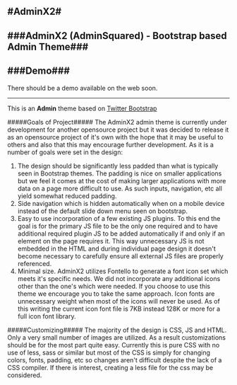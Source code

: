 #AdminX2#
----------

###AdminX2 (AdminSquared) - Bootstrap based Admin Theme###
----------

###Demo###
----------
There should be a demo available on the web soon.

----------

This is an **Admin** theme based on <a href="http://www.getbootstrap.com">Twitter Bootstrap</a>



#####Goals of Project#####
The AdminX2 admin theme is currently under development for another opensource project but it was decided to release it as an opensource project of it's own with the hope that it may be useful to others and also that this may encourage further development. As it is a number of goals were set in the design:

1. The design should be significantly less padded than what is typically seen in Bootstrap themes. The padding is nice on smaller applications but we feel it comes at the cost of making larger applications with more data on a page more difficult to use. As such inputs, navigation, etc all yield somewhat reduced padding.
2. Side navigation which is hidden automatically when on a mobile device instead of the default slide down menu seen on bootstrap.
3.  Easy to use incorporation of a few existing JS plugins. To this end the goal is for the primary JS file to be the only one required and to have additional required plugin JS to be added automatically if and only if an element on the page requires it. This way unnecessary JS is not embedded in the HTML and during individual page design it doesn't become necessary to carefully ensure all external JS files are properly referenced.  
4.  Minimal size. AdminX2 utilizes Fontello to generate a font icon set which meets it's specific needs. We did not incorporate any additional icons other than the one's which were needed. If you choose to use this theme we encourage you to take the same approach. Icon fonts are unnecessary weight when most of the icons will never be used. As of this writing the current icon font file is 7KB instead 128K or more for a full icon font library.

#####Customizing#####
The majority of the design is CSS, JS and HTML. Only a very small number of images are utilized. As a result customizations should be for the most part quite easy. Currently this is pure CSS with no use of less, sass or similar but most of the CSS is simply for changing colors, fonts, padding, etc so changes aren't difficult despite the lack of a CSS compiler. If there is interest, creating a less file for the css may be considered.


